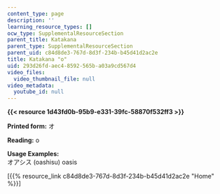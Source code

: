 ```yaml
---
content_type: page
description: ''
learning_resource_types: []
ocw_type: SupplementalResourceSection
parent_title: Katakana
parent_type: SupplementalResourceSection
parent_uid: c84d8de3-767d-8d3f-234b-b45d41d2ac2e
title: Katakana "o"
uid: 293d26fd-aec4-8592-565b-a03a9cd567d4
video_files:
  video_thumbnail_file: null
video_metadata:
  youtube_id: null
---
```


**{{< resource 1d43fd0b-95b9-e331-39fc-58870f532ff3 >}}**

**Printed form:** オ

**Reading:** o

**Usage Examples:**  
オアシス (oashisu) oasis

\[{{% resource_link c84d8de3-767d-8d3f-234b-b45d41d2ac2e "Home" %}}\]